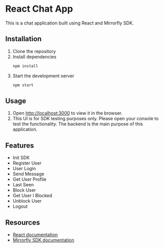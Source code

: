 # React Chat App

This is a chat application built using React and Mirrorfly SDK.

## Installation

1. Clone the repository
2. Install dependencies
   ```sh
   npm install
   ```
3. Start the development server
   ```sh
   npm start
   ```

## Usage

1. Open [http://localhost:3000](http://localhost:3000) to view it in the browser.
2. This UI is for SDK testing purposes only. Please open your console to test the functionality. The backend is the main purpose of this application.

## Features

- Init SDK
- Register User
- User Login
- Send Message
- Get User Profile
- Last Seen
- Block User
- Get User I Blocked
- Unblock User
- Logout


## Resources

- [React documentation](https://reactjs.org/docs/getting-started.html)
- [Mirrorfly SDK documentation](https://www.mirrorfly.com/docs/)
